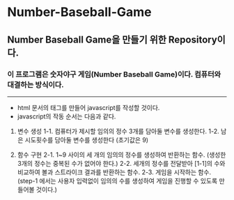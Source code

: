# Number-Baseball-Game
## Number Baseball Game을 만들기 위한 Repository이다.

### 이 프로그램은 숫자야구 게임(Number Baseball Game)이다. 컴퓨터와 대결하는 방식이다.
------------

- html 문서의 <javascript> 태그를 만들어 javascript를 작성할 것이다.
- javascript의 작동 순서는 다음과 같다.
1. 변수 생성
1-1. 컴퓨터가 제시할 임의의 정수 3개를 담아둘 변수를 생성한다.
1-2. 남은 시도횟수를 담아둘 변수를 생성한다 (초기값은 9)
  
2. 함수 구현
2-1. 1~9 사이의 세 개의 임의의 정수를 생성하여 반환하는 함수. (생성한 3개의 정수는 중복된 수가 없어야 한다.)
2-2. 세개의 정수를 전달받아 [1-1]의 수와 비교하여 볼과 스트라이크 결과를 반환하는 함수.
2-3. 게임을 시작하는 함수. (step-1 에서는 사용자 입력없이 임의의 수를 생성하여 게임을 진행할 수 있도록 만들어볼 것이다.)
  
        
        
